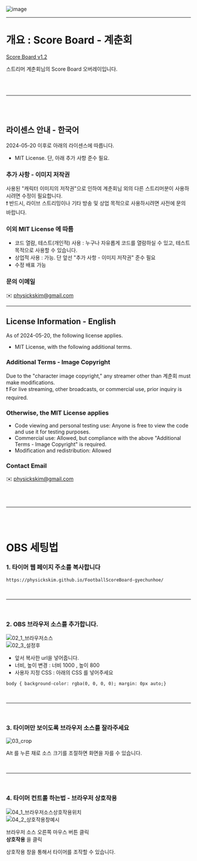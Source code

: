![image](https://github.com/PhysicksKim/FootballScoreBoard-gyechunhoe/assets/101965836/1031ebc6-608b-47dd-a49a-b8790a4ad783)
  
---  
  
# 개요 : Score Board - 계춘회
  
[Score Board v1.2](https://gyechunsik.site/scoreboard)  
  
스트리머 계춘회님의 Score Board 오버레이입니다.  

<br><br>  

---

<br><br>  
  
## 라이센스 안내 - 한국어
2024-05-20 이후로 아래의 라이센스에 따릅니다.  
  
- MIT License. 단, 아래 추가 사항 준수 필요.      
  
### 추가 사항 - 이미지 저작권
사용된 "캐릭터 이미지의 저작권"으로 인하여 계춘회님 외의 다른 스트리머분이 사용하시려면 수정이 필요합니다.      
❗️ 반드시, 라이브 스트리밍이나 기타 방송 및 상업 목적으로 사용하시려면 사전에 문의 바랍니다.   
   
### 이외 MIT License 에 따름  
- 코드 열람, 테스트(개인적) 사용 : 누구나 자유롭게 코드를 열람하실 수 있고, 테스트 목적으로 사용할 수 있습니다.  
- 상업적 사용 : 가능. 단 앞선 "추가 사항 - 이미지 저작권" 준수 필요    
- 수정 배표 가능  
   
### 문의 이메일  
✉️ physickskim@gmail.com    
  
--- 
  
## License Information - English  
As of 2024-05-20, the following license applies.  
   
- MIT License, with the following additional terms.  
  
### Additional Terms - Image Copyright
Due to the "character image copyright," any streamer other than 계춘회 must make modifications.   
❗️ For live streaming, other broadcasts, or commercial use, prior inquiry is required.  
  
### Otherwise, the MIT License applies  
- Code viewing and personal testing use: Anyone is free to view the code and use it for testing purposes.  
- Commercial use: Allowed, but compliance with the above "Additional Terms - Image Copyright" is required.  
- Modification and redistribution: Allowed  
  
### Contact Email  
✉️ physickskim@gmail.com  

<br><br>

---
  
<br><br>  
  
# OBS 세팅법  
  
### 1. 타이머 웹 페이지 주소를 복사합니다  
  
```
https://physickskim.github.io/FootballScoreBoard-gyechunhoe/
```

<br>

---

<br>
  
### 2. OBS 브라우저 소스를 추가합니다.  
![02_1_브라우저소스](https://github.com/PhysicksKim/FootballScoreBoard-gyechunhoe/assets/101965836/86d647f6-7024-4fb2-9011-fc6d2af9a87b)  
![02_3_설정후](https://github.com/PhysicksKim/FootballScoreBoard-gyechunhoe/assets/101965836/eb6166e1-af13-476d-8444-77fba333f08c)  
  
- 앞서 복사한 url을 넣어줍니다.
- 너비, 높이 변경 : 너비 1000 , 높이 800
- 사용자 지정 CSS : 아래의 CSS 를 넣어주세요
```
body { background-color: rgba(0, 0, 0, 0); margin: 0px auto;}
```
  
<br>

---

<br>
  
### 3. 타이머만 보이도록 브라우저 소스를 잘라주세요  
![03_crop](https://github.com/PhysicksKim/FootballScoreBoard-gyechunhoe/assets/101965836/c740b155-ad0c-4038-ae68-39daf0a72396)  
  
Alt 를 누른 채로 소스 크기를 조절하면 화면을 자를 수 있습니다.  
  
<br>
  
---
  
<br>
  
### 4. 타이머 컨트롤 하는법 - 브라우저 상호작용   
![04_1_브라우저소스상호작용위치](https://github.com/PhysicksKim/FootballScoreBoard-gyechunhoe/assets/101965836/85926b93-1cc7-43ae-bc89-a544b59a3ec4)   
![04_2_상호작용창예시](https://github.com/PhysicksKim/FootballScoreBoard-gyechunhoe/assets/101965836/d401ce0e-7305-45b3-b076-2c6db57ebae8)   
   
브라우저 소스 오른쪽 마우스 버튼 클릭  
**상호작용** 을 클릭    
    
상호작용 창을 통해서 타이머를 조작할 수 있습니다.  
  
